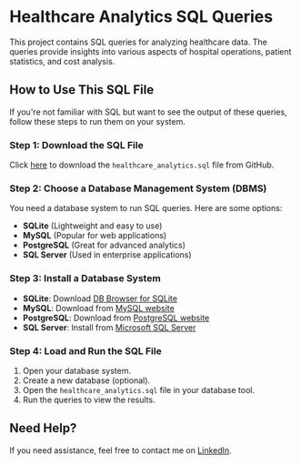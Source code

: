 # Healthcare Analytics SQL Queries

This project contains SQL queries for analyzing healthcare data. The queries provide insights into various aspects of hospital operations, patient statistics, and cost analysis.

## How to Use This SQL File

If you're not familiar with SQL but want to see the output of these queries, follow these steps to run them on your system.

### Step 1: Download the SQL File
Click [here](https://github.com/felido01/Health_Patient_Analytics/blob/92bacff4d8137e44fafaceac432bcb4cd818643c/README.md) to download the `healthcare_analytics.sql` file from GitHub.

### Step 2: Choose a Database Management System (DBMS)
You need a database system to run SQL queries. Here are some options:

- **SQLite** (Lightweight and easy to use)
- **MySQL** (Popular for web applications)
- **PostgreSQL** (Great for advanced analytics)
- **SQL Server** (Used in enterprise applications)

### Step 3: Install a Database System

- **SQLite**: Download [DB Browser for SQLite](https://sqlitebrowser.org/)
- **MySQL**: Download from [MySQL website](https://dev.mysql.com/downloads/)
- **PostgreSQL**: Download from [PostgreSQL website](https://www.postgresql.org/download/)
- **SQL Server**: Install from [Microsoft SQL Server](https://www.microsoft.com/en-us/sql-server/sql-server-downloads)

### Step 4: Load and Run the SQL File

1. Open your database system.
2. Create a new database (optional).
3. Open the `healthcare_analytics.sql` file in your database tool.
4. Run the queries to view the results.

## Need Help?
If you need assistance, feel free to contact me on [LinkedIn](https://www.linkedin.com/in/felix-idowu-4347a4268).
